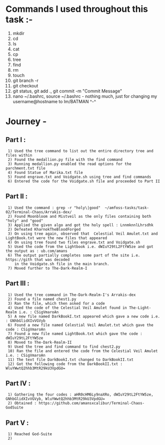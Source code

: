   # Commands I used throughout this task :-
  1) mkdir
  2) cd
  3) ls
  4) cat 
  5) cp
  6) tree
  7) find
  8) rm
  9) touch
  10) git branch -r
  11) git checkout <branch>
  12) git status, git add ., git commit -m "Commit Message"
  13) nano ~/.bashrc, source ~/.bashrc - nothing much, just for changing my username@hostname to Im/BATMAN ^-^

  # Journey - 
  ## Part I :
     1) Used the tree command to list out the entire directory tree and files within
     2) Found the medallion.py file with the find command
     3) Running medallion.py enabled the read options for the parchment.txt file
     4) Found Statue of Marika.txt file
     5) Found engrave.txt and Voidgate.sh using tree and find commands
     6) Entered the code for the Voidgate.sh file and proceeded to Part II
  ## Part II :
     1) Used the command : grep -r "holy\|good"  ~/amfoss-tasks/task-02/Terminal-Chaos/Arrakis-dex/
     2) Found Moonbloom and Mistveil as the only files containing both "holy" and "good"
     3) Applied the given algo and got the holy spell : LnnmknnlLhrsdhk
     2) Defeated KharnokTheBloodForged
     3) On using tree again, observed that  Celestial Veil Amulet.txt and LightBook.txt were the new files that appeared
     4) On using tree found two files engrave.txt and Voidgate.sh 
     5) Used the code from the Lightbook i.e. dWIuY29tL2FtYW5ze and got the output as : ub.com/amans
     6) The output partially completes some part of the site i.e. https://gith that was decoded 
        in the Voidgate.sh file in the main branch.
     7) Moved further to The-Dark-Realm-I
  
  ## Part III :
     1) Used the tree command in The-Dark-Realm-I's Arrakis-dex
     2) Found a file named chest1.py
     3) Ran the file, which then asked for a code
     4) Used the code of the Celestial Veil Amulet found in The-Light-Realm i.e. : CSigVmaroAn
     5) A new file named DarkBookI.txt appeared which gave a new code i.e. : GNhbGlidXIvVGVyb
     6) Found a new file named Celestial Veil Amulet.txt which gave the code : CSigVmaroAn
     7) Found a new file named LightBook.txt which gave the code : dWIuY29tL2FtYW5ze
     8) Moved to The-Dark-Realm-II
     9) Used the tree and find command to find chest2.py
     10) Ran the file and entered the code from the Celestial Veil Amulet i.e. : CSigVmaroAn
     11) The text file DarkBookI.txt changed to DarkBookII.txt
     12) Got the following code from the DarkBookII.txt : WluYWwtQ2hhb3MtR29kU3VpdGU=
  
  ## Part IV :
     1) Gathering the four codes : aHR0cHM6Ly9naXRo, dWIuY29tL2FtYW5ze, GNhbGlidXIvVGVyb, WluYWwtQ2hhb3MtR29kU3VpdGU=
     2) Obtained : https://github.com/amansxcalibur/Terminal-Chaos-GodSuite

  ## Part V : 
     1) Reached God-Suite
     2) 